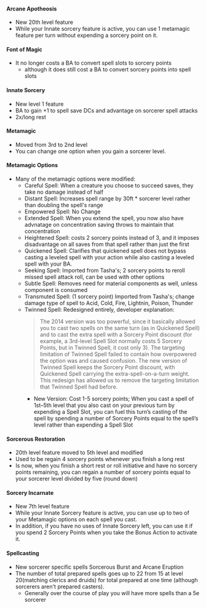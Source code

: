 #### Arcane Apotheosis
* New 20th level feature
* While your Innate sorcery feature is active, you can use 1 metamagic feature per turn without expending a sorcery point on it.

#### Font of Magic
* It no longer costs a BA to convert spell slots to sorcery points
    * although it does still cost a BA to convert sorcery points into spell slots

#### Innate Sorcery
* New level 1 feature
* BA to gain +1 to spell save DCs and advantage on sorcerer spell attacks
* 2x/long rest

#### Metamagic
* Moved from 3rd to 2nd level
* You can change one option when you gain a sorcerer level.

#### Metamagic Options
* Many of the metamagic options were modified:
    * Careful Spell: When a creature you choose to succeed saves, they take no damage instead of half
    * Distant Spell: Increases spell range by 30ft * sorcerer level rather than doubling the spell's range
    * Empowered Spell: No Change
    * Extended Spell: When you extend the spell, you now also have advnatage on concentration saving throws to maintain that concentration
    * Heightened Spell: costs 2 sorcery points instead of 3, and it imposes disadvantage on all saves from that spell rather than just the first
    * Quickened Spell: Clarifies that quickened spell does not bypass casting a leveled spell with your action while also casting a leveled spell with your BA.
    * Seeking Spell: Imported from Tasha's; 2 sorcery points to reroll missed spell attack roll, can be used with other options
    * Subtle Spell: Removes need for material components as well, unless component is consumed
    * Transmuted Spell: (1 sorcery point) Imported from Tasha's; change damage type of spell to Acid, Cold, Fire, Lightnin, Poison, Thunder
    * Twinned Spell: Redesigned entirely, developer explanation:
        > The 2014 version was too powerful, since it basically allowed you to cast two spells on the same turn (as in Quickened Spell) and to cast the extra spell with a Sorcery Point discount (for example, a 3rd-level Spell Slot normally costs 5 Sorcery Points, but in Twinned Spell, it cost only 3). The targeting limitation of Twinned Spell failed to contain how overpowered the option was and caused confusion. The new version of Twinned Spell keeps the Sorcery Point discount, with Quickened Spell carrying the extra-spell-on-a-turn weight. This redesign has allowed us to remove the targeting limitation that Twinned Spell had before.
        * New Version: Cost 1-5 sorcery points; When you cast a spell of 1st–5th level that you also cast on your previous turn by expending a Spell Slot, you can fuel this turn’s casting of the spell by spending a number of Sorcery Points equal to the spell’s level rather than expending a Spell Slot

#### Sorcerous Restoration
* 20th level feature moved to 5th level and modified
* Used to be regain 4 sorcery points whenever you finish a long rest
* Is now, when you finish a short rest or roll initiative and have no sorcery points remaining, you can regain a number of sorcery points equal to your sorcerer level divided by five (round down)

#### Sorcery Incarnate
* New 7th level feature
* While your Innate Sorcery feature is active, you can use up to two of your Metamagic options on each spell you cast. 
* In addition, if you have no uses of Innate Sorcery left, you can use it if you spend 2 Sorcery Points when you take the Bonus Action to activate it.

#### Spellcasting
* New sorcerer specific spells Sorcerous Burst and Arcane Eruption
* The number of total prepared spells goes up to 22 from 15 at level 20(matching clerics and druids) for total prepared at one time (although sorcerers aren't prepared casters).
    * Generally over the course of play you will have more spells than a 5e sorcerer
